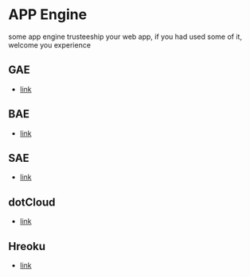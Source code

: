 APP Engine
==========
some app engine trusteeship your web app, if you had used some of it, welcome you experience

GAE
---
* [link](https://appengine.google.com/)

BAE
---
* [link](http://developer.baidu.com/)

SAE
---
* [link](http://sae.sina.com.cn/)

dotCloud
--------
* [link](https://www.dotcloud.com/)

Hreoku
------
* [link](https://www.heroku.com/)
